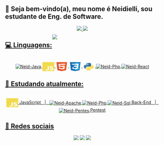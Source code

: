 ## 👋 Seja bem-vindo(a), meu nome é Neidielli, sou estudante de Eng. de Software.

  <div align="center">
    <a href="https://github.com/Neidielli">
    <img height="180em" src="https://github-readme-stats.vercel.app/api?username=Neidielli&show_icons=true&theme=dark&include_all_commits=true&count_private=true"/>
    <img height="180em" src="https://github-readme-stats.vercel.app/api/top-langs/?username=Neidielli&layout=compact&langs_count=7&theme=dark"/>
  </div>
<img align="right" width="350px" style="margin-top:-20px" src="https://lh3.googleusercontent.com/pw/AJFCJaXrmT1cSjbd8G7oLlZNJrdJe5d7TKBKgfWAv8l1kp96HDV3eA7qEWMh8GiCaIOrHwoXNNlR3UWWS4Ha-xkmXgN3cpoqI1LrbEjll9WyG4fa7PFD99m3dExC0HrC1PbE3yk9-vYlNG-M5RFObYMBVKLBnUJZYATBRClxwImCVxF8iqiWuRPOf5kcKvBLNuk59DlbA42KXpFXlfPJ0I5XjztNHqD1qLmkFeb9yY-kAXPfSb4UcYfmRBgUSX-RalXGLoK9t-D1053R-pG1SHAYoM0GQ3I_-mRauHSj6Fcza8fqY-O3eT_EgrAZ0pEhpfz8r5S3-hMze4afTGm01QcsJ1K8LpzVRPp9SDJbzR6OuHZQfIUe41h-eNt7NJdTVU38pzK2w__hKCCs3GzdcP8ZpqlP_mUIRxDAoOMFmxvdolDRYApv6CGYESOe2NT8xQ44LcgSLqLVU5PNbfXiXs2X66G-dZ4-jRxChLarJ3Q3HbsTr0jqobOzNXqfm9beqWZOgRX0CS8MY6wJbdtcCq825ppcFYeIsc_fsBd7u1UIjzVK3PFaIRbjRhbq82NbDQui_zjhK9fEaS6XcY2_-Gl11743jB-n6tVDq7OB8WZQ_5AbqOkLupzdGDJYLU7awF2Ksp50IsD-mL1PZDKhP0HxcO6y5EE19tjUHE0Q-fZpepwr9qF9lCkA-ReQdBB8yxBHSyGn2WICD03UTSISAdAhxln8ZB4pHyJqaQSzxxLRK5FWT6xX_uj8qiJYiGOgitFdqpdJgwCWNc6RDIsmXtIcRXxQze0R6wt3ML6QRghHVRZ5KIAG-mZcgVq5m2jeKx5uhlKHfUc8DA8zh9vIDdRnK7VEjXW0pVHlvfjBE6m5JC5l8xijmOUL_fIbrnCy8JNnhHJdgHsb3CuV5FbuJpOqv7vayBCg5mJLh-E_7Fy0e1l64-P6WaP0goGegZza=w500-h500-s-no?authuser=0">

## 💻 Linguagens:

<div style="display: inline_block" align="center"><br>
  <img align="center" alt="Neid-Java" height="30" width="40" src="https://cdn.jsdelivr.net/gh/devicons/devicon/icons/java/java-original.svg">
  <img align="center" alt="Neid-Js" height="30" width="40" src="https://raw.githubusercontent.com/devicons/devicon/master/icons/javascript/javascript-plain.svg">
  <img align="center" alt="Neid-HTML" height="30" width="40" src="https://raw.githubusercontent.com/devicons/devicon/master/icons/html5/html5-original.svg">
  <img align="center" alt="Neid-CSS" height="30" width="40" src="https://raw.githubusercontent.com/devicons/devicon/master/icons/css3/css3-original.svg">
  <img align="center" alt="Neid-Python" height="30" width="40" src="https://raw.githubusercontent.com/devicons/devicon/master/icons/python/python-original.svg">
  <img align="center" alt="Neid-Php" height="30" width="40" src="https://cdn.jsdelivr.net/gh/devicons/devicon/icons/php/php-original.svg" />
  <img align="center" alt="Neid-React" height="30" width="40" src="https://cdn.jsdelivr.net/gh/devicons/devicon/icons/react/react-original.svg" />
</div>


## 📝 Estudando atualmente:

<div style="display: inline_block" align="center"><br>
  <img align="center" alt="Neid-Js" height="30" width="40" src="https://raw.githubusercontent.com/devicons/devicon/master/icons/javascript/javascript-plain.svg">
  JavaScript
  &nbsp |  &nbsp
  <img align="center" alt="Neid-Apache" height="30" width="40" src="https://cdn.jsdelivr.net/gh/devicons/devicon/icons/apache/apache-original.svg">
  <img align="center" alt="Neid-Php" height="30" width="40" src="https://cdn.jsdelivr.net/gh/devicons/devicon/icons/php/php-original.svg" />
  <img align="center" alt="Neid-Sql" height="30" width="40" src="https://cdn.jsdelivr.net/gh/devicons/devicon/icons/mysql/mysql-original.svg" />
  Back-End
  &nbsp |  &nbsp
  <img align="center" alt="Neid-Pentes" height="30" width="40" src="https://user-images.githubusercontent.com/100215137/210152295-171adff8-3909-4f39-bbad-3f9976438f22.png">
  Pentest
          
</div>
  
## 📲 Redes sociais
 
<div align="center"> 
 <a href="https://www.instagram.com/neidrosado/"target="_blank"><img src="https://img.shields.io/badge/-Instagram-%23E4405F?style=for-the-badge&logo=instagram&logoColor=white" target="_blank"></a>
 <a href = "mailto:neidalves23@gmail.com"><img src="https://img.shields.io/badge/-Gmail-%23333?style=for-the-badge&logo=gmail&logoColor=white" target="_blank"></a>
 <a href="https://www.linkedin.com/in/neidielli-rosado/" target="_blank"><img src="https://img.shields.io/badge/-LinkedIn-%230077B5?style=for-the-badge&logo=linkedin&logoColor=white" target="_blank"></a> 
</div>

